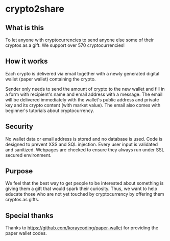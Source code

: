 # crypto2share

## What is this
To let anyone with cryptocurrencies to send anyone else some of their cryptos as a gift. We support over 570 cryptocurrencies!

## How it works
Each crypto is delivered via email together with a newly generated digital wallet (paper wallet) containing the crypto.

Sender only needs to send the amount of crypto to the new wallet and fill in a form with recipient's name and email address with a message. The email will be delivered immediately with the wallet's public address and private key and its crypto content (with market value). The email also comes with beginner's tutorials about cryptocurrency.

## Security
No wallet data or email address is stored and no database is used. Code is designed to prevent XSS and SQL injection. Every user input is validated and sanitized. Webpages are checked to ensure they always run under SSL secured environment.

## Purpose
We feel that the best way to get people to be interested about something is giving them a gift that would spark their curiosity. Thus, we want to help educate those who are not yet touched by cryptocurrency by offering them cryptos as gifts.

## Special thanks
Thanks to https://github.com/koraycoding/paper-wallet for providing the paper wallet codes.
